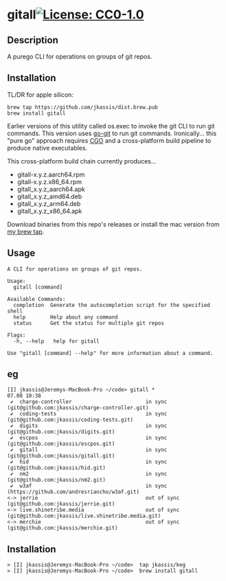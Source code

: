 # gitall[![License: CC0-1.0](https://img.shields.io/badge/License-CC0_1.0-lightgrey.svg)](https://spdx.org/licenses/CC0-1.0.html)

## Description

A purego CLI for operations on groups of git repos.

## Installation
TL/DR for apple silicon:
```
brew tap https://github.com/jkassis/dist.brew.pub
brew install gitall
```

Earlier versions of this utility called os.exec to invoke the git CLI to run git commands. This version uses [go-git](https://github.com/go-git/go-git) to run git commands. Ironically... this "pure go" approach requires [CGO](https://pkg.go.dev/cmd/cgo) and a cross-platform build pipeline to produce native executables.

This cross-platform build chain currently produces... 

- gitall-x.y.z.aarch64.rpm
- gitall-x.y.z.x86_64.rpm
- gitall_x.y.z_aarch64.apk
- gitall_x.y.z_amd64.deb
- gitall_x.y.z_arm64.deb
- gitall_x.y.z_x86_64.apk

Download binaries from this repo's releases or install the mac version from [my brew tap](https://github.com/jkassis/dist.brew.pub).


## Usage

```
A CLI for operations on groups of git repos.

Usage:
  gitall [command]

Available Commands:
  completion  Generate the autocompletion script for the specified shell
  help        Help about any command
  status      Get the status for multiple git repos

Flags:
  -h, --help   help for gitall

Use "gitall [command] --help" for more information about a command.
```

## eg

```
[I] jkassis@Jeremys-MacBook-Pro ~/code> gitall *                                                                                                                                                                    07.08 10:38
 ✔  charge-controller                        in sync (git@github.com:jkassis/charge-controller.git)
 ✔  coding-tests                             in sync (git@github.com:jkassis/coding-tests.git)
 ✔  digits                                   in sync (git@github.com:jkassis/digits.git)
 ✔  escpos                                   in sync (git@github.com:jkassis/escpos.git)
 ✔  gitall                                   in sync (git@github.com:jkassis/gitall.git)
 ✔  hid                                      in sync (git@github.com:jkassis/hid.git)
 ✔  nm2                                      in sync (git@github.com:jkassis/nm2.git)
 ✔  w3af                                     in sync (https://github.com/andresriancho/w3af.git)
<-> jerrie                                   out of sync (git@github.com:jkassis/jerrie.git)
<-> live.shinetribe.media                    out of sync (git@github.com:jkassis/live.shinetribe.media.git)
<-> merchie                                  out of sync (git@github.com:jkassis/merchie.git)
```

## Installation

>
```
> [I] jkassis@Jeremys-MacBook-Pro ~/code>  tap jkassis/keg
> [I] jkassis@Jeremys-MacBook-Pro ~/code>  brew install gitall
```
